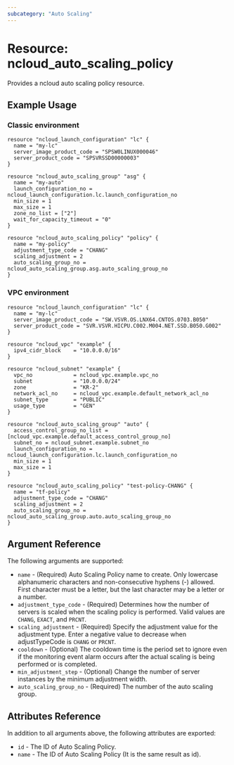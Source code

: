 ```yaml
---
subcategory: "Auto Scaling"
---
```



# Resource: ncloud_auto_scaling_policy

Provides a ncloud auto scaling policy resource.

## Example Usage
### Classic environment
```hcl
resource "ncloud_launch_configuration" "lc" {
  name = "my-lc"
  server_image_product_code = "SPSW0LINUX000046"
  server_product_code = "SPSVRSSD00000003"
}

resource "ncloud_auto_scaling_group" "asg" {
  name = "my-auto"
  launch_configuration_no = ncloud_launch_configuration.lc.launch_configuration_no
  min_size = 1
  max_size = 1
  zone_no_list = ["2"]
  wait_for_capacity_timeout = "0"
}

resource "ncloud_auto_scaling_policy" "policy" {
  name = "my-policy"
  adjustment_type_code = "CHANG"
  scaling_adjustment = 2
  auto_scaling_group_no = ncloud_auto_scaling_group.asg.auto_scaling_group_no
}
```
### VPC environment
```hcl
resource "ncloud_launch_configuration" "lc" {
  name = "my-lc"
  server_image_product_code = "SW.VSVR.OS.LNX64.CNTOS.0703.B050"
  server_product_code = "SVR.VSVR.HICPU.C002.M004.NET.SSD.B050.G002"
}

resource "ncloud_vpc" "example" {
  ipv4_cidr_block    = "10.0.0.0/16"
}

resource "ncloud_subnet" "example" {
  vpc_no             = ncloud_vpc.example.vpc_no
  subnet             = "10.0.0.0/24"
  zone               = "KR-2"
  network_acl_no     = ncloud_vpc.example.default_network_acl_no
  subnet_type        = "PUBLIC"
  usage_type         = "GEN"
}

resource "ncloud_auto_scaling_group" "auto" {
  access_control_group_no_list = [ncloud_vpc.example.default_access_control_group_no]
  subnet_no = ncloud_subnet.example.subnet_no
  launch_configuration_no = ncloud_launch_configuration.lc.launch_configuration_no
  min_size = 1
  max_size = 1
}

resource "ncloud_auto_scaling_policy" "test-policy-CHANG" {
  name = "tf-policy"
  adjustment_type_code = "CHANG"
  scaling_adjustment = 2
  auto_scaling_group_no = ncloud_auto_scaling_group.auto.auto_scaling_group_no
}
```

## Argument Reference

The following arguments are supported:

* `name` - (Required) Auto Scaling Policy name to create. Only lowercase alphanumeric characters and non-consecutive hyphens (-) allowed. First character must be a letter, but the last character may be a letter or a number.
* `adjustment_type_code` - (Required) Determines how the number of servers is scaled when the scaling policy is performed. Valid values are `CHANG`, `EXACT`, and `PRCNT`.
* `scaling_adjustment` - (Required) Specify the adjustment value for the adjustment type. Enter a negative value to decrease when adjustTypeCode is `CHANG` or `PRCNT`.
* `cooldown` - (Optional) The cooldown time is the period set to ignore even if the monitoring event alarm occurs after the actual scaling is being performed or is completed.
* `min_adjustment_step` - (Optional) Change the number of server instances by the minimum adjustment width.
* `auto_scaling_group_no` - (Required) The number of the auto scaling group.

## Attributes Reference

In addition to all arguments above, the following attributes are exported:

* `id` - The ID of Auto Scaling Policy.
* `name` - The ID of Auto Scaling Policy (It is the same result as id).
